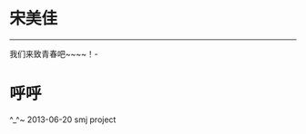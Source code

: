 <h1>宋美佳</h1>

<hr>
我们来致青春吧~~~~！- <h1>呼呼</h1>    ^_^~ 2013-06-20
smj project
<p>
<div style="width:920px;margin:0 auto; text-align:right;">
	powered by <a href="http://shs.im" target="_blank">半杯烟火</a>
</div>